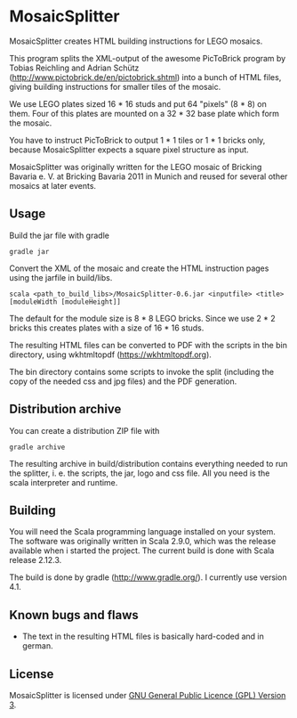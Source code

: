 MosaicSplitter
==============

MosaicSplitter creates HTML building instructions for LEGO mosaics.

This program splits the XML-output of the awesome PicToBrick program by Tobias Reichling and Adrian Schütz
(http://www.pictobrick.de/en/pictobrick.shtml) into a bunch of HTML files, giving building instructions
for smaller tiles of the mosaic.

We use LEGO plates sized 16 * 16 studs and put 64 "pixels" (8 * 8) on them. Four of this plates are mounted
on a 32 * 32 base plate which form the mosaic.

You have to instruct PicToBrick to output 1 * 1 tiles or 1 * 1 bricks only, because MosaicSplitter
expects a square pixel structure as input.

MosaicSplitter was originally written for the LEGO mosaic of Bricking Bavaria e. V. at
Bricking Bavaria 2011 in Munich and reused for several other mosaics at later events.

Usage
-----

Build the jar file with gradle

    gradle jar

Convert the XML of the mosaic and create the HTML instruction pages using the jarfile in build/libs.

    scala <path_to_build_libs>/MosaicSplitter-0.6.jar <inputfile> <title> [moduleWidth [moduleHeight]]

The default for the module size is 8 * 8 LEGO bricks. Since we use 2 * 2 bricks this creates plates
with a size of 16 * 16 studs.

The resulting HTML files can be converted to PDF with the scripts in the bin directory,
using wkhtmltopdf (https://wkhtmltopdf.org).

The bin directory contains some scripts to invoke the split (including the copy of the needed css and jpg files) and the PDF generation.

Distribution archive
--------------------

You can create a distribution ZIP file with

    gradle archive

The resulting archive in build/distribution contains everything needed to run the splitter, i. e. the scripts, the jar, logo and css file. All you need is the scala interpreter and runtime.

Building
--------

You will need the Scala programming language installed on your system.
The software was originally written in Scala 2.9.0, which was the release available when i started the project.
The current build is done with Scala release 2.12.3.

The build is done by gradle (http://www.gradle.org/). I currently use version 4.1.

Known bugs and flaws
---------------------

- The text in the resulting HTML files is basically hard-coded and in german.

License
-------

MosaicSplitter is licensed under [GNU General Public Licence (GPL) Version 3](http://www.gnu.org/licenses/gpl-3.0.en.html).
